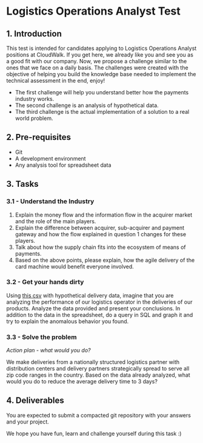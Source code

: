 # Logistics Operations Analyst Test

## 1. Introduction

This test is intended for candidates applying to Logistics Operations Analyst positions at CloudWalk.
If you get here, we already like you and see you as a good fit with our company. 
Now, we propose a challenge similar to the ones that we face on a daily basis.
The challenges were created with the objective of helping you build the knowledge base needed to implement 
the technical assessment in the end, enjoy!

- The first challenge will help you understand better how the payments industry works.
- The second challenge is an analysis of hypothetical data.
- The third challenge is the actual implementation of a solution to a real world problem.

## 2. Pre-requisites

- Git
- A development environment
- Any analysis tool for spreadsheet data

## 3. Tasks

### 3.1 - Understand the Industry

1. Explain the money flow and the information flow in the acquirer market and the role of the main players.
2. Explain the difference between acquirer, sub-acquirer and payment gateway and how the flow explained in question 1 changes for these players.
3. Talk about how the supply chain fits into the ecosystem of means of payments.
4. Based on the above points, please explain, how the agile delivery of the card machine would benefit everyone involved.

### 3.2 - Get your hands dirty

Using [this csv](https://github.com/fabiomdlima/Logistics/blob/main/logistics-case-v3.csv) 
with hypothetical delivery data, imagine that you are analyzing the performance of our logistics operator in the deliveries of our products.
Analyze the data provided and present your conclusions.
In addition to the data in the spreadsheet, do a query in SQL and graph it and try to explain the anomalous behavior you found.

### 3.3 - Solve the problem

*Action plan - what would you do?*

We make deliveries from a nationally structured logistics partner with distribution centers and delivery partners strategically spread to serve all zip code ranges in the country.
Based on the data already analyzed, what would you do to reduce the average delivery time to 3 days?

## 4. Deliverables

You are expected to submit a compacted git repository with your answers and your project.

We hope you have fun, learn and challenge yourself during this task :)

